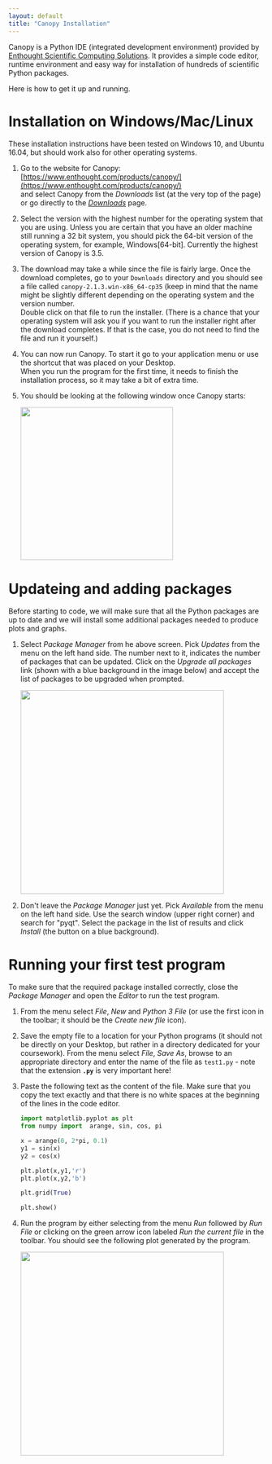 ```yaml
---
layout: default 
title: "Canopy Installation"
---
```


Canopy is a Python IDE (integrated development environment) provided by 
[Enthought Scientific Computing Solutions](https://www.enthought.com/). 
It provides a simple code editor, runtime environment and easy way for 
installation of hundreds of scientific Python packages. 

Here is how to get it up and running. 

# Installation on Windows/Mac/Linux 

These installation instructions have been tested on Windows 10, and Ubuntu 16.04, 
but should work also for other operating systems.

1. Go to the website for Canopy: [https://www.enthought.com/products/canopy/](https://www.enthought.com/products/canopy/)  
and select Canopy from the *Downloads* list (at the very top of the page) or go 
directly to the [*Downloads*](https://store.enthought.com/downloads/) page.

2. Select the version with the highest number for the operating system that you are
using. Unless you are certain that you have an older machine still running a 32 bit 
system, you should pick the 64-bit version of the operating system, for example, Windows[64-bit]. Currently the highest version of Canopy is 3.5. 

3. The download may take a while since the file is fairly large. Once the download 
completes, go to your `Downloads` directory and you should see a file called `canopy-2.1.3.win-x86_64-cp35`
(keep in mind that the name  might be slightly different depending on the operating system
and the version number. <br>
Double click on that file to run the installer. (There is a chance that your operating system
will ask you 
if you want to run the installer right after the download completes. If that is the case, you do not
need to find the file and run it yourself.)

4. You can now run Canopy. To start it go to your application menu or use the 
shortcut that was placed on your Desktop. <br> 
When you run the program for the first time, it needs to finish the installation process, so it
may take a bit of extra time. 

5. You should be looking at the following window once Canopy starts:

    <img src="{{site.baseurl}}/resources/figures/canopy/initial_screen.png" name="Initil Screen" border="0px" width="300px"> 
    

# Updateing and adding packages 
    
Before starting to code, we will make sure that all the Python packages are up to date
and we will install some additional packages needed to produce plots and graphs.
 
1. Select *Package Manager* from he above screen. Pick *Updates* from the menu on the 
left hand side. The number next to it, indicates the number of packages that can be updated.
Click on the *Upgrade all packages* link (shown with a blue background in the image below)
and accept the list of packages to be upgraded when prompted. 

    <img src="{{site.baseurl}}/resources/figures/canopy/update_packages.png" name="Update Packages" border="0px" width="400px"> 
    
2. Don't leave the *Package Manager* just yet. Pick *Available* from the menu on the left hand side. Use the search window (upper right corner) and search for "pyqt". Select
the package in the list of results and click *Install* (the button on a  blue background). 

# Running your first test program 

To make sure that the required package installed correctly, close the *Package Manager* and open the *Editor* to run the test program.
 
1. From the menu select *File*, *New* and *Python 3 File* (or use the first icon in the toolbar; it should be the *Create new file* icon). 
2. Save the empty file to a location for your Python programs (it should not be directly on your Desktop, but rather in a directory dedicated for your coursework). 
From the menu select *File*, *Save As*, browse to an appropriate directory and enter the 
name of the file as `test1.py` - note that the extension **`.py`** is very important here!
3. Paste the following text as the content of the file. Make sure that you copy the text
exactly and that there is no white spaces at the beginning of the lines in the code editor. 

      ```python
      import matplotlib.pyplot as plt
      from numpy import  arange, sin, cos, pi

      x = arange(0, 2*pi, 0.1)
      y1 = sin(x)
      y2 = cos(x)

      plt.plot(x,y1,'r')
      plt.plot(x,y2,'b')

      plt.grid(True)

      plt.show() 
      ```

4. Run the program by either selecting from the menu *Run* followed by *Run File* or 
clicking on the green arrow icon labeled *Run the current file* in the toolbar. 
You should see the following plot generated by the program. 

    <img src="{{site.baseurl}}/resources/figures/canopy/plot.png" name="Test program plot" border="0px" width="400px">  







